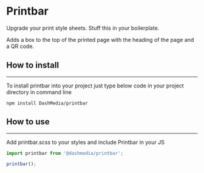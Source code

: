 # Printbar

Upgrade your print style sheets. Stuff this in your boilerplate.

Adds a box to the top of the printed page with the heading of the page and a QR code.


## How to install
------------------

To install printbar into your project just type below code in your project directory in command line

```batch
npm install DashMedia/printbar
```


## How to use
------------------

Add printbar.scss to your styles and include Printbar in your JS

```javascript
import printbar from '@dashmedia/printbar';

printbar();
```

